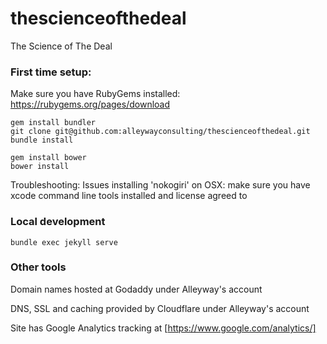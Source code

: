 # thescienceofthedeal
The Science of The Deal

### First time setup:
Make sure you have RubyGems installed: https://rubygems.org/pages/download

    gem install bundler
    git clone git@github.com:alleywayconsulting/thescienceofthedeal.git
    bundle install
    
    gem install bower
    bower install
    
Troubleshooting: Issues installing 'nokogiri' on OSX: make sure you have xcode command line tools installed and license agreed to

### Local development
    bundle exec jekyll serve
    
     

### Other tools

Domain names hosted at Godaddy under Alleyway's account

DNS, SSL and caching provided by Cloudflare under Alleyway's account

Site has Google Analytics tracking at [https://www.google.com/analytics/]

